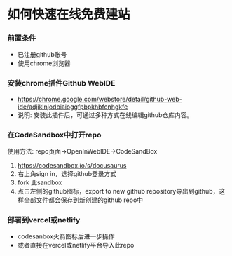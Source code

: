# 如何快速在线免费建站
### 前置条件
- 已注册github账号
- 使用chrome浏览器
### 安装chrome插件Github WebIDE
- https://chrome.google.com/webstore/detail/github-web-ide/adjiklnjodbiaioggfpbpkhbfcnhgkfe
- 说明: 安装此插件后，可通过多种方式在线编辑github仓库内容。
### 在CodeSandbox中打开repo
使用方法: repo页面->OpenInWebIDE->CodeSandBox
1. https://codesandbox.io/s/docusaurus
2. 右上角sign in，选择github登录方式
3. fork 此sandbox
4. 点击左侧的github图标，export to new github repository导出到github，这样全部文件都会保存到新创建的github repo中

### 部署到vercel或netlify
- codesanbox火箭图标后进一步操作
- 或者直接在vercel或netlify平台导入此repo



